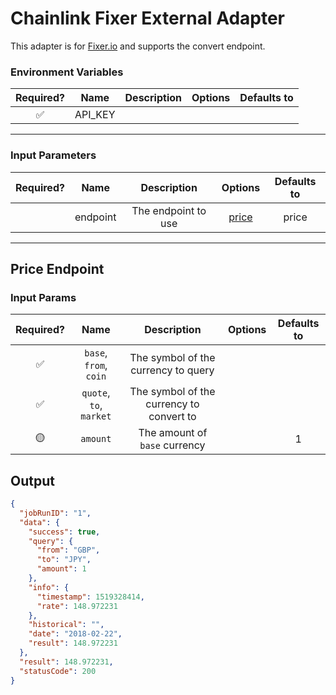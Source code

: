 # Chainlink Fixer External Adapter

This adapter is for [Fixer.io](https://fixer.io/) and supports the convert endpoint.

### Environment Variables

| Required? |  Name   | Description | Options | Defaults to |
| :-------: | :-----: | :---------: | :-----: | :---------: |
|    ✅     | API_KEY |             |         |             |

---

### Input Parameters

| Required? |   Name   |     Description     |         Options          | Defaults to |
| :-------: | :------: | :-----------------: | :----------------------: | :---------: |
|           | endpoint | The endpoint to use | [price](#Price-Endpoint) |    price    |

---

## Price Endpoint

### Input Params

| Required? |          Name           |               Description                | Options | Defaults to |
| :-------: | :---------------------: | :--------------------------------------: | :-----: | :---------: |
|    ✅     | `base`, `from`, `coin`  |   The symbol of the currency to query    |         |             |
|    ✅     | `quote`, `to`, `market` | The symbol of the currency to convert to |         |             |
|    🟡     |        `amount`         |      The amount of `base` currency       |         |      1      |

## Output

```json
{
  "jobRunID": "1",
  "data": {
    "success": true,
    "query": {
      "from": "GBP",
      "to": "JPY",
      "amount": 1
    },
    "info": {
      "timestamp": 1519328414,
      "rate": 148.972231
    },
    "historical": "",
    "date": "2018-02-22",
    "result": 148.972231
  },
  "result": 148.972231,
  "statusCode": 200
}
```
